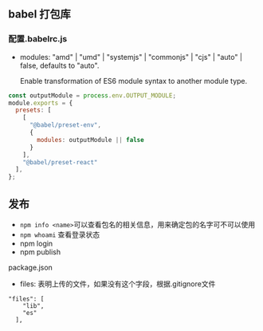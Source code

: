 ## babel 打包库

### 配置.babelrc.js
* modules: "amd" | "umd" | "systemjs" | "commonjs" | "cjs" | "auto" | false, defaults to "auto".

   Enable transformation of ES6 module syntax to another module type.

```js
const outputModule = process.env.OUTPUT_MODULE;
module.exports = {
  presets: [
    [
      "@babel/preset-env",
      {
        modules: outputModule || false
      }
    ],
    "@babel/preset-react"
  ],
};


```
## 发布
* `npm info <name>`可以查看包名的相关信息，用来确定包的名字可不可以使用
* `npm whoami` 查看登录状态
* npm login
* npm publish

package.json
* files: 表明上传的文件，如果没有这个字段，根据.gitignore文件
```
"files": [
    "lib",
    "es"
  ],
```
